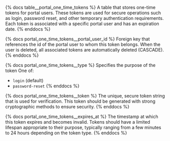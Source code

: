 {% docs table__portal_one_time_tokens %}
A table that stores one-time tokens for portal users. These tokens are used for secure operations such as login, password reset, and other temporary authentication requirements. Each token is associated with a specific portal user and has an expiration date.
{% enddocs %}

{% docs portal_one_time_tokens__portal_user_id %}
Foreign key that references the id of the portal user to whom this token belongs. When the user is deleted, all associated tokens are automatically deleted (CASCADE).
{% enddocs %}

{% docs portal_one_time_tokens__type %}
Specifies the purpose of the token
One of:
- `login` (default)
- `password-reset`
{% enddocs %}

{% docs portal_one_time_tokens__token %}
The unique, secure token string that is used for verification. This token should be generated with strong cryptographic methods to ensure security.
{% enddocs %}

{% docs portal_one_time_tokens__expires_at %}
The timestamp at which this token expires and becomes invalid. Tokens should have a limited lifespan appropriate to their purpose, typically ranging from a few minutes to 24 hours depending on the token type.
{% enddocs %}
